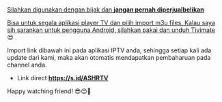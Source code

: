<h1><a href="y.gy/ASHRTV"><ASHR-TV</a></h1>


Silahkan digunakan dengan bijak dan <b>jangan pernah diperjualbelikan</b>

Bisa untuk segala aplikasi player TV dan pilih import m3u files.  Kalau saya sih sarankan untuk pengguna Android, silahkan pakai dan unduh <a href="https://github.com/letsgetwork/ASHR-TV/raw/main/apps/TiviMate%20Powerful.apk">Tivimate</a> 😍 .

Import link dibawah ini pada aplikasi IPTV anda, sehingga setiap kali ada update dari kami, maka akan otomatis mendapatkan pembaharuan pada channel anda.
- Link direct <b>https://s.id/ASHRTV</b>

Happy watching friend! 😎😍🥰
